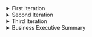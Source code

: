 <details>
<summary>First Iteration</summary>

Customers scan their e-waste on the TechTidy website to locate the nearest e-waste center for drop-off. Upon verification of the product by the facility, customers receive rewards based on the valuable metals within, redeemable on our site. Additionally, our site features a catalog of both refurbished and new electronic products sourced from retailers.

![Sample Image](https://github.com/Pooja-manyam/LSM/blob/main/Screenshot%202024-03-27%20122030.png)

</details>

<details>
<summary>Second Iteration</summary>

Customers utilize the TechTidy website to scan their e-waste, discovering the nearest e-waste center for convenient drop-off. After the e-waste facility verifies the product, customers receive rewards based on the valuable metals contained within, which are redeemable at partnered electronic retailers. These collaborative electronic retailers constitute a crucial segment of our profit model, enhancing the sustainability of our operations.

![Sample Image](https://github.com/Pooja-manyam/LSM/blob/main/Screenshot%202024-03-27%20123128.png)

</details>

<details>
<summary>Third Iteration</summary>

Recognizing the potential for greater financial profitability, we've expanded our focus beyond B2C to include a B2B segment. In this new approach, we accept electronic waste from various businesses and return them to e-waste recyclers at a profitable price point. Refurbishable products are then allocated to NGOs for impactful initiatives, attributed to the donating tech companies, thereby enhancing both their reputation and ours. This strategic shift not only generates revenue but also fosters positive social impact and industry recognition.
</details>

<details>
<summary>Business Executive Summary</summary>

TechTidy is a platform revolutionizing the management of e-waste by integrating both B2C and B2B segments for enhanced profitability and societal impact. Our platform enables customers to conveniently locate and drop off their e-waste at nearby centers, where verification leads to rewards based on valuable metals, redeemable at partnered electronic retailers. Expanding beyond B2C, we have identified a lucrative opportunity in the B2B sector, whereby businesses can dispose of their e-waste through us, generating revenue by returning it to recyclers while also facilitating donations of refurbishable products to NGOs, boosting the social standing of both the contributing companies and TechTidy. This comprehensive approach not only secures financial gains but also fosters environmental sustainability and community goodwill.
</details>
